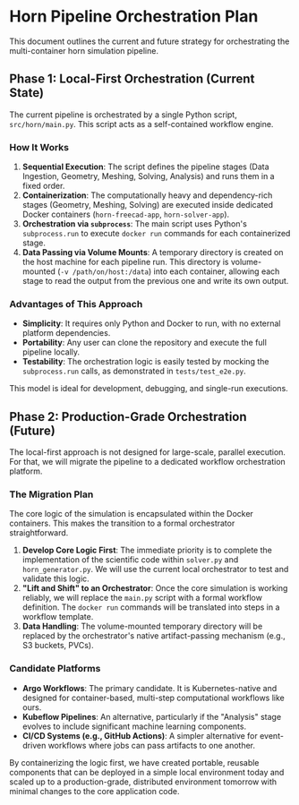 # Horn Pipeline Orchestration Plan

This document outlines the current and future strategy for orchestrating the multi-container horn simulation pipeline.

## Phase 1: Local-First Orchestration (Current State)

The current pipeline is orchestrated by a single Python script, `src/horn/main.py`. This script acts as a self-contained workflow engine.

### How It Works

1.  **Sequential Execution**: The script defines the pipeline stages (Data Ingestion, Geometry, Meshing, Solving, Analysis) and runs them in a fixed order.
2.  **Containerization**: The computationally heavy and dependency-rich stages (Geometry, Meshing, Solving) are executed inside dedicated Docker containers (`horn-freecad-app`, `horn-solver-app`).
3.  **Orchestration via `subprocess`**: The main script uses Python's `subprocess.run` to execute `docker run` commands for each containerized stage.
4.  **Data Passing via Volume Mounts**: A temporary directory is created on the host machine for each pipeline run. This directory is volume-mounted (`-v /path/on/host:/data`) into each container, allowing each stage to read the output from the previous one and write its own output.

### Advantages of This Approach

-   **Simplicity**: It requires only Python and Docker to run, with no external platform dependencies.
-   **Portability**: Any user can clone the repository and execute the full pipeline locally.
-   **Testability**: The orchestration logic is easily tested by mocking the `subprocess.run` calls, as demonstrated in `tests/test_e2e.py`.

This model is ideal for development, debugging, and single-run executions.

## Phase 2: Production-Grade Orchestration (Future)

The local-first approach is not designed for large-scale, parallel execution. For that, we will migrate the pipeline to a dedicated workflow orchestration platform.

### The Migration Plan

The core logic of the simulation is encapsulated within the Docker containers. This makes the transition to a formal orchestrator straightforward.

1.  **Develop Core Logic First**: The immediate priority is to complete the implementation of the scientific code within `solver.py` and `horn_generator.py`. We will use the current local orchestrator to test and validate this logic.
2.  **"Lift and Shift" to an Orchestrator**: Once the core simulation is working reliably, we will replace the `main.py` script with a formal workflow definition. The `docker run` commands will be translated into steps in a workflow template.
3.  **Data Handling**: The volume-mounted temporary directory will be replaced by the orchestrator's native artifact-passing mechanism (e.g., S3 buckets, PVCs).

### Candidate Platforms

-   **Argo Workflows**: The primary candidate. It is Kubernetes-native and designed for container-based, multi-step computational workflows like ours.
-   **Kubeflow Pipelines**: An alternative, particularly if the "Analysis" stage evolves to include significant machine learning components.
-   **CI/CD Systems (e.g., GitHub Actions)**: A simpler alternative for event-driven workflows where jobs can pass artifacts to one another.

By containerizing the logic first, we have created portable, reusable components that can be deployed in a simple local environment today and scaled up to a production-grade, distributed environment tomorrow with minimal changes to the core application code. 